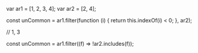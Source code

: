 var ar1 = [1, 2, 3, 4];
var ar2 = [2, 4];

const unCommon = ar1.filter(function (i) {
  return this.indexOf(i) < 0;
}, ar2);

// 1, 3

const unCommon = ar1.filter((f) => !ar2.includes(f));
